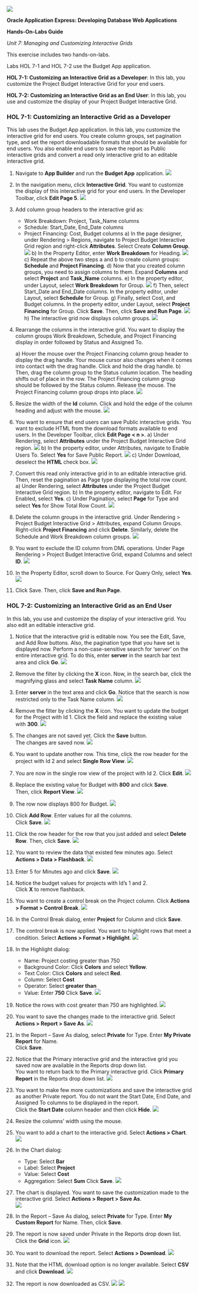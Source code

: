 ![](images/7/1a.PNG)

**Oracle Application Express: Developing Database Web Applications**

**Hands-On-Labs Guide**

*Unit 7: Managing and Customizing Interactive Grids*

This exercise includes two hands-on-labs.

Labs HOL 7-1 and HOL 7-2 use the Budget App application.

**HOL 7-1: Customizing an Interactive Grid as a Developer**: In this lab, you customize the Project Budget Interactive Grid for your end users.

**HOL 7-2: Customizing an Interactive Grid as an End User**: In this lab, you use and customize the display of your Project Budget Interactive Grid.


### HOL 7-1: Customizing an Interactive Grid as a Developer

This lab uses the Budget App application. In this lab, you customize the interactive grid for end users. You create column groups, set pagination type, and set the report downloadable formats that should be available for end users. You also enable end users to save the report as Public interactive grids and convert a read only interactive grid to an editable interactive grid.

1. Navigate to **App Builder** and run the **Budget App** application.
    ![](images/7/1_1.png)

2. In the navigation menu, click **Interactive Grid**. You want to customize the display of this interactive grid for your end users. In the Developer Toolbar, click **Edit Page 5**.
    ![](images/7/1_2.png)

3. Add column group headers to the interactive grid as:
    - Work Breakdown: Project, Task_Name columns
    - Schedule: Start_Date, End_Date columns
    -	Project Financing: Cost, Budget columns
    a) In the page designer, under Rendering > Regions, navigate to Project Budget Interactive Grid region and right-click **Attributes**. Select Create **Column Group**.
    ![](images/7/1_3a.png)
    b) In the Property Editor, enter **Work Breakdown** for Heading.
    ![](images/7/1_3b.png)
    c) Repeat the above two steps a and b to create column groups: **Schedule** and **Project Financing**.
    d) Now that you created column groups, you need to assign columns to them. Expand **Columns** and select **Project** and **Task_Name** columns.
    e) In the property editor, under Layout, select **Work Breakdown** for Group.
    ![](images/7/1_3e.png)
    f) Then, select Start_Date and End_Date columns. In the property editor, under Layout, select **Schedule** for Group.
    g) Finally, select Cost, and Budget columns. In the property editor, under Layout, select **Project Financing** for Group.
    Click **Save**. Then, click **Save and Run Page**.
    ![](images/7/1_3g.png)
    h) The interactive grid now displays column groups.
    ![](images/7/1_3h.png)

4. Rearrange the columns in the interactive grid. You want to display the column groups Work Breakdown, Schedule, and Project Financing display in order followed by Status and Assigned To.

    a)	Hover the mouse over the Project Financing column group header to display the drag handle. Your mouse cursor also changes when it comes into contact with the drag handle. Click and hold the drag handle.
    b)	Then, drag the column group to the Status column location. The heading shifts out of place in the row. The Project Financing column group should be followed by the Status column. Release the mouse. The Project Financing column group drops into place.
    ![](images/7/1_4b.png)

5. Resize the width of the **Id** column. Click and hold the edge of the column heading and adjust with the mouse.
    ![](images/7/1_5.png)

6. You want to ensure that end users can save Public interactive grids. You want to exclude HTML from the download formats available to end users. In the Developer Toolbar, click **Edit Page < n >**.
    a)	Under Rendering, select **Attributes** under the Project Budget Interactive Grid region.
    ![](images/7/1_6a.png)
    b)	In the property editor, under Attributes, navigate to Enable Users To. Select **Yes** for Save Public Report.
    ![](images/7/1_6b.png)
    c)	Under Download, deselect the **HTML** check box.
    ![](images/7/1_6c.png)

7. Convert this read only interactive grid in to an editable interactive grid. Then, reset the pagination as Page type displaying the total row count.
    a) Under Rendering, select **Attributes** under the Project Budget Interactive Grid region.
    b) In the property editor, navigate to Edit. For Enabled, select **Yes**.
    c) Under Pagination, select **Page** for Type and select **Yes** for Show Total Row Count.
    ![](images/7/1_7c.png)

8. Delete the column groups in the interactive grid. Under Rendering > Project Budget Interactive Grid > Attributes, expand Column Groups. Right-click **Project Financing** and click **Delete**. Similarly, delete the Schedule and Work Breakdown column groups.
    ![](images/7/1_8.png)

9. You want to exclude the ID column from DML operations. Under Page Rendering > Project Budget Interactive Grid, expand Columns and select **ID**.
    ![](images/7/1_9.png)

10.	In the Property Editor, scroll down to Source. For Query Only, select **Yes**.
    ![](images/7/1_10.png)

11.	Click Save. Then, click **Save and Run Page**.

### HOL 7-2: Customizing an Interactive Grid as an End User

In this lab, you use and customize the display of your interactive grid. You also edit an editable interactive grid.

1. Notice that the interactive grid is editable now. You see the Edit, Save, and Add Row buttons. Also, the pagination type that you have set is displayed now. Perform a non-case-sensitive search for ‘server’ on the entire interactive grid. To do this, enter **server** in the search bar text area and click **Go**. 
    ![](images/7/2_1.png)

2. Remove the filter by clicking the **X** icon. 
Now, in the search bar, click the magnifying glass and select **Task Name** column.
    ![](images/7/2_2.png)

3. Enter **server** in the text area and click **Go**. Notice that the search is now restricted only to the Task Name column.
    ![](images/7/2_3.png)

4. Remove the filter by clicking the **X** icon. You want to update the budget for the Project with Id 1. Click the field and replace the existing value with **300**.
    ![](images/7/2_4.png)

5. The changes are not saved yet. Click the **Save** button.  
The changes are saved now.
    ![](images/7/2_5.png)

6. You want to update another row. This time, click the row header for the project with Id 2 and select **Single Row View**.
    ![](images/7/2_6.png)

7. You are now in the single row view of the project with Id 2. Click **Edit**.
    ![](images/7/2_7.png)

8. Replace the existing value for Budget with **800** and click **Save**.   
Then, click **Report View**.
    ![](images/7/2_8.png)

9. The row now displays 800 for Budget. 
    ![](images/7/2_9.png)

10.	Click **Add Row**. Enter values for all the columns.   
Click **Save**.
    ![](images/7/2_10.png)

11.	Click the row header for the row that you just added and select **Delete Row**.
Then, click **Save**.
    ![](images/7/2_11.png)

12.	You want to review the data that existed few minutes ago. Select **Actions > Data > Flashback**.
    ![](images/7/2_12.png)

13.	Enter 5 for Minutes ago and click **Save**.
    ![](images/7/2_13.png)

14.	Notice the budget values for projects with Id’s 1 and 2.  
Click **X** to remove flashback.

15.	You want to create a control break on the Project column. Click **Actions > Format > Control Break**.
    ![](images/7/2_15.png)
 
16. In the Control Break dialog, enter **Project** for Column and click **Save**.

17.	The control break is now applied. You want to highlight rows that meet a condition. Select **Actions > Format > Highlight**.
    ![](images/7/2_17.png)

18.	In the Highlight dialog:  
    - Name: Project costing greater than 750  
    - Background Color: Click **Colors** and select **Yellow**.  
    - Text Color: Click **Colors** and select **Red**.  
    - Column: Select **Cost**  
    - Operator: Select **greater than**  
    - Value: Enter **750**
    Click **Save**.
    ![](images/7/2_18.png)

19.	Notice the rows with cost greater than 750 are highlighted. 
    ![](images/7/2_19.png)

20.	You want to save the changes made to the interactive grid. Select **Actions > Report > Save As**.
    ![](images/7/2_20.png)

21.	In the Report – Save As dialog, select **Private** for Type. Enter **My Private Report** for Name.  
Click **Save**.

22.	Notice that the Primary interactive grid and the interactive grid you saved now are available in the Reports drop down list.  
You want to return back to the Primary interactive grid. Click **Primary Report** in the Reports drop down list.
    ![](images/7/2_22.png)

23.	You want to make few more customizations and save the interactive grid as another Private report. You do not want the Start Date, End Date, and Assigned To columns to be displayed in the report.   
Click the **Start Date** column header and then click **Hide**.
    ![](images/7/2_23.png)

24.	Resize the columns’ width using the mouse.

25.	You want to add a chart to the interactive grid. Select **Actions > Chart**.
    ![](images/7/2_25.png)

26.	In the Chart dialog:
    - Type: Select **Bar** 
    - Label: Select **Project**
    - Value: Select **Cost**
    - Aggregation: Select **Sum**
    Click **Save**.
    ![](images/7/2_26.png)

27. The chart is displayed. You want to save the customization made to the interactive grid. Select **Actions > Report > Save As**.  
    ![](images/7/2_27.png)

28.	In the Report – Save As dialog, select **Private** for Type. Enter **My Custom Report** for Name. Then, click **Save**.

29.	The report is now saved under Private in the Reports drop down list. Click the **Grid** icon.
    ![](images/7/2_29.png)

30.	You want to download the report. Select **Actions > Download**.
    ![](images/7/2_30.png) 

31.	Note that the HTML download option is no longer available. Select **CSV** and click **Download**.
    ![](images/7/2_31.png)

32.	The report is now downloaded as CSV.
    ![](images/7/2_32.png)
    ![](images/7/last.png)









